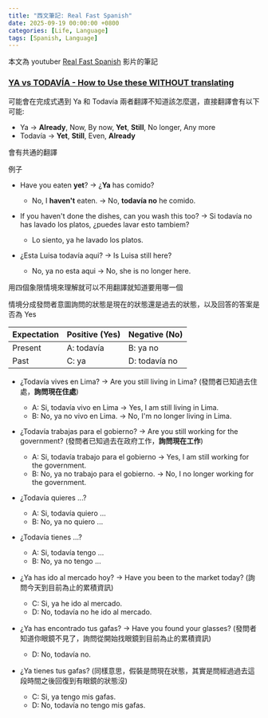 ```yaml
---
title: "西文筆記: Real Fast Spanish"
date: 2025-09-19 00:00:00 +0800
categories: [Life, Language]
tags: [Spanish, Language]
---
```


本文為 youtuber [Real Fast Spanish](https://www.youtube.com/@realfastspanish) 影片的筆記

### [YA vs TODAVÍA - How to Use these WITHOUT translating](https://www.youtube.com/watch?v=NA9uaIqCD-Q)

可能會在完成式遇到 Ya 和 Todavía 兩者翻譯不知道該怎麼選，直接翻譯會有以下可能:

- Ya -> **Already**, Now, By now, **Yet**, **Still**, No longer, Any more
- Todavía -> **Yet**, **Still**, Even, **Already**

會有共通的翻譯

例子

- Have you eaten **yet**? -> ¿**Ya** has comido?
    - No, I **haven't** eaten. -> No, **todavía no** he comido.

- If you haven't done the dishes, can you wash this too? -> Si todavía no has lavado los platos, ¿puedes lavar esto tambiem?
    - Lo siento, ya he lavado los platos.

- ¿Esta Luisa todavía aqui? -> Is Luisa still here?
    - No, ya no esta aqui -> No, she is no longer here.

用四個象限情境來理解就可以不用翻譯就知道要用哪一個

情境分成發問者意圖詢問的狀態是現在的狀態還是過去的狀態，以及回答的答案是否為 Yes

| Expectation | Positive (Yes) | Negative (No) |
| ----------- | -------------- | ------------- |
| Present     | A: todavía     | B: ya no      |
| Past        | C: ya          | D: todavía no |

- ¿Todavía vives en Lima? -> Are you still living in Lima? (發問者已知過去住處，**詢問現在住處**)
    - A: Si, todavía vivo en Lima -> Yes, I am still living in Lima.
    - B: No, ya no vivo en Lima. -> No, I'm no longer living in Lima.

- ¿Todavía trabajas para el gobierno? -> Are you still working for the government? (發問者已知過去在政府工作，**詢問現在工作**)
    - A: Si, todavía trabajo para el gobierno -> Yes, I am still working for the government.
    - B: No, ya no trabajo para el gobierno. -> No, I no longer working for the government.

- ¿Todavía quieres ...?
    - A: Si, todavía quiero ...
    - B: No, ya no quiero ...

- ¿Todavía tienes ...?
    - A: Si, todavía tengo ...
    - B: No, ya no tengo ...

- ¿Ya has ido al mercado hoy? -> Have you been to the market today? (詢問今天到目前為止的累積資訊)
    - C: Si, ya he ido al mercado.
    - D: No, todavía no he ido al mercado.

- ¿Ya has encontrado tus gafas? -> Have you found your glasses? (發問者知道你眼鏡不見了，詢問從開始找眼鏡到目前為止的累積資訊)
    - D: No, todavía no.

- ¿Ya tienes tus gafas? (同樣意思，假裝是問現在狀態，其實是問經過過去這段時間之後回復到有眼鏡的狀態沒)
    - C: Si, ya tengo mis gafas.
    - D: No, todavía no tengo mis gafas.


